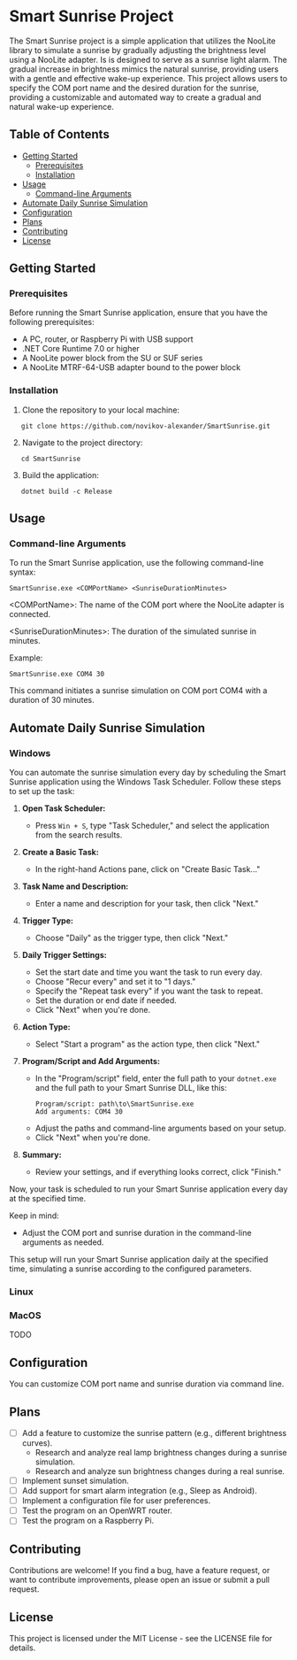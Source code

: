 # Smart Sunrise Project

The Smart Sunrise project is a simple application that utilizes the NooLite library to simulate a sunrise by gradually adjusting the brightness level using a NooLite adapter. Is is designed to serve as a sunrise light alarm. The gradual increase in brightness mimics the natural sunrise, providing users with a gentle and effective wake-up experience. This project allows users to specify the COM port name and the desired duration for the sunrise, providing a customizable and automated way to create a gradual and natural wake-up experience.

## Table of Contents

- [Getting Started](#getting-started)
  - [Prerequisites](#prerequisites)
  - [Installation](#installation)
- [Usage](#usage)
  - [Command-line Arguments](#command-line-arguments)
- [Automate Daily Sunrise Simulation](#automate-daily-sunrise-simulation)
- [Configuration](#configuration)
- [Plans](#plans)
- [Contributing](#contributing)
- [License](#license)

## Getting Started

### Prerequisites

Before running the Smart Sunrise application, ensure that you have the following prerequisites:

- A PC, router, or Raspberry Pi with USB support
- .NET Core Runtime 7.0 or higher
- A NooLite power block from the SU or SUF series
- A NooLite MTRF-64-USB adapter bound to the power block

### Installation

1. Clone the repository to your local machine:
```
   git clone https://github.com/novikov-alexander/SmartSunrise.git
```
2. Navigate to the project directory:
```
   cd SmartSunrise
```
3. Build the application:
```
   dotnet build -c Release
```
## Usage

### Command-line Arguments

To run the Smart Sunrise application, use the following command-line syntax:

```
SmartSunrise.exe <COMPortName> <SunriseDurationMinutes>
```
\<COMPortName\>: The name of the COM port where the NooLite adapter is connected.

\<SunriseDurationMinutes\>: The duration of the simulated sunrise in minutes.

Example:
```
SmartSunrise.exe COM4 30
```
This command initiates a sunrise simulation on COM port COM4 with a duration of 30 minutes.

## Automate Daily Sunrise Simulation

### Windows

You can automate the sunrise simulation every day by scheduling the Smart Sunrise application using the Windows Task Scheduler. Follow these steps to set up the task:

1. **Open Task Scheduler:**

   - Press `Win + S`, type "Task Scheduler," and select the application from the search results.

2. **Create a Basic Task:**

   - In the right-hand Actions pane, click on "Create Basic Task..."

3. **Task Name and Description:**

   - Enter a name and description for your task, then click "Next."

4. **Trigger Type:**

   - Choose "Daily" as the trigger type, then click "Next."

5. **Daily Trigger Settings:**

   - Set the start date and time you want the task to run every day.
   - Choose "Recur every" and set it to "1 days."
   - Specify the "Repeat task every" if you want the task to repeat.
   - Set the duration or end date if needed.
   - Click "Next" when you're done.

6. **Action Type:**

   - Select "Start a program" as the action type, then click "Next."

7. **Program/Script and Add Arguments:**

   - In the "Program/script" field, enter the full path to your `dotnet.exe` and the full path to your Smart Sunrise DLL, like this:
     ```
     Program/script: path\to\SmartSunrise.exe
     Add arguments: COM4 30
     ```
   - Adjust the paths and command-line arguments based on your setup.
   - Click "Next" when you're done.

8. **Summary:**
   - Review your settings, and if everything looks correct, click "Finish."

Now, your task is scheduled to run your Smart Sunrise application every day at the specified time.

Keep in mind:
- Adjust the COM port and sunrise duration in the command-line arguments as needed.

This setup will run your Smart Sunrise application daily at the specified time, simulating a sunrise according to the configured parameters.

### Linux
### MacOS

TODO

## Configuration

You can customize COM port name and sunrise duration via command line.

## Plans

- [ ] Add a feature to customize the sunrise pattern (e.g., different brightness curves).
  - Research and analyze real lamp brightness changes during a sunrise simulation.
  - Research and analyze sun brightness changes during a real sunrise.
- [ ] Implement sunset simulation.
- [ ] Add support for smart alarm integration (e.g., Sleep as Android).
- [ ] Implement a configuration file for user preferences.
- [ ] Test the program on an OpenWRT router.
- [ ] Test the program on a Raspberry Pi.

## Contributing

Contributions are welcome! If you find a bug, have a feature request, or want to contribute improvements, please open an issue or submit a pull request.

## License

This project is licensed under the MIT License - see the LICENSE file for details.
